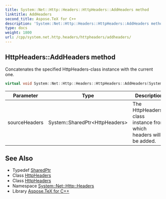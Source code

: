 ```yaml
---
title: System::Net::Http::Headers::HttpHeaders::AddHeaders method
linktitle: AddHeaders
second_title: Aspose.TeX for C++
description: 'System::Net::Http::Headers::HttpHeaders::AddHeaders method. Concatenates the specified HttpHeaders-class instance with the current one in C++.'
type: docs
weight: 1800
url: /cpp/system.net.http.headers/httpheaders/addheaders/
---
```

## HttpHeaders::AddHeaders method


Concatenates the specified HttpHeaders-class instance with the current one.

```cpp
virtual void System::Net::Http::Headers::HttpHeaders::AddHeaders(System::SharedPtr<HttpHeaders> sourceHeaders)
```


| Parameter | Type | Description |
| --- | --- | --- |
| sourceHeaders | System::SharedPtr\<HttpHeaders\> | The HttpHeaders-class instance from which headers will be added. |

## See Also

* Typedef [SharedPtr](../../../system/sharedptr/)
* Class [HttpHeaders](../)
* Class [HttpHeaders](../)
* Namespace [System::Net::Http::Headers](../../)
* Library [Aspose.TeX for C++](../../../)
